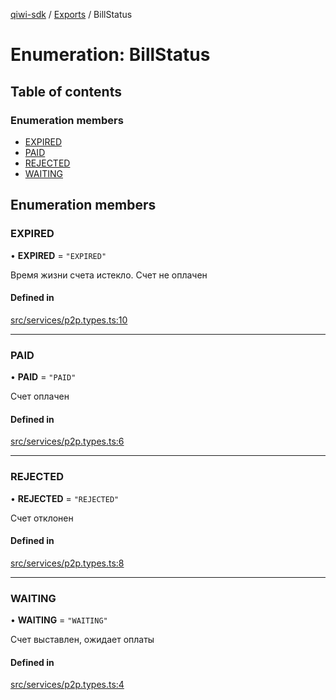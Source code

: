 [qiwi-sdk](../README.md) / [Exports](../modules.md) / BillStatus

# Enumeration: BillStatus

## Table of contents

### Enumeration members

- [EXPIRED](BillStatus.md#expired)
- [PAID](BillStatus.md#paid)
- [REJECTED](BillStatus.md#rejected)
- [WAITING](BillStatus.md#waiting)

## Enumeration members

### EXPIRED

• **EXPIRED** = `"EXPIRED"`

Время жизни счета истекло. Счет не оплачен

#### Defined in

[src/services/p2p.types.ts:10](https://github.com/AlexXanderGrib/node-qiwi-sdk/blob/59731a2/src/services/p2p.types.ts#L10)

___

### PAID

• **PAID** = `"PAID"`

Счет оплачен

#### Defined in

[src/services/p2p.types.ts:6](https://github.com/AlexXanderGrib/node-qiwi-sdk/blob/59731a2/src/services/p2p.types.ts#L6)

___

### REJECTED

• **REJECTED** = `"REJECTED"`

Счет отклонен

#### Defined in

[src/services/p2p.types.ts:8](https://github.com/AlexXanderGrib/node-qiwi-sdk/blob/59731a2/src/services/p2p.types.ts#L8)

___

### WAITING

• **WAITING** = `"WAITING"`

Счет выставлен, ожидает оплаты

#### Defined in

[src/services/p2p.types.ts:4](https://github.com/AlexXanderGrib/node-qiwi-sdk/blob/59731a2/src/services/p2p.types.ts#L4)
